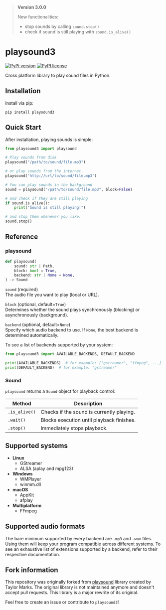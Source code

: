 > **Version 3.0.0**
>
> New functionalities:
> * stop sounds by calling `sound.stop()`
> * check if sound is still playing with `sound.is_alive()`

# playsound3

[![PyPi version](https://img.shields.io/badge/dynamic/json?label=latest&query=info.version&url=https%3A%2F%2Fpypi.org%2Fpypi%2Fplaysound3%2Fjson)](https://pypi.org/project/playsound3)
[![PyPI license](https://img.shields.io/badge/dynamic/json?label=license&query=info.license&url=https%3A%2F%2Fpypi.org%2Fpypi%2Fplaysound3%2Fjson)](https://pypi.org/project/playsound3)

Cross platform library to play sound files in Python.

## Installation

Install via pip:

```
pip install playsound3
```

## Quick Start

After installation, playing sounds is simple:

```python
from playsound3 import playsound

# Play sounds from disk
playsound("/path/to/sound/file.mp3")

# or play sounds from the internet.
playsound("http://url/to/sound/file.mp3")

# You can play sounds in the background
sound = playsound("/path/to/sound/file.mp3", block=False)

# and check if they are still playing
if sound.is_alive():
    print("Sound is still playing!")

# and stop them whenever you like.
sound.stop()
```

## Reference

### playsound

```python
def playsound(
    sound: str | Path,
    block: bool = True,
    backend: str | None = None,
) -> Sound
```

`sound` (required) \
The audio file you want to play (local or URL).

`block` (optional, default=`True`)\
Determines whether the sound plays synchronously (blocking) or asynchronously (background).

`backend` (optional, default=`None`) \
Specify which audio backend to use.
If `None`, the best backend is determined automatically.

To see a list of backends supported by your system:

```python
from playsound3 import AVAILABLE_BACKENDS, DEFAULT_BACKEND

print(AVAILABLE_BACKENDS)  # for example: ["gstreamer", "ffmpeg", ...]
print(DEFAULT_BACKEND)  # for example: "gstreamer"
```

### Sound

`playsound` returns a `Sound` object for playback control:

| Method        | Description                               |
|---------------|-------------------------------------------|
| `.is_alive()` | Checks if the sound is currently playing. |
| `.wait()`     | Blocks execution until playback finishes. |
| `.stop()`     | Immediately stops playback.               |

## Supported systems

* **Linux**
    * GStreamer
    * ALSA (aplay and mpg123)
* **Windows**
    * WMPlayer
    * winmm.dll
* **macOS**
    * AppKit
    * afplay
* **Multiplatform**
    * FFmpeg

## Supported audio formats

The bare minimum supported by every backend are `.mp3` and `.wav` files.
Using them will keep your program compatible across different systems.
To see an exhaustive list of extensions supported by a backend, refer to their respective documentation.

## Fork information

This repository was originally forked from [playsound](https://github.com/TaylorSMarks/playsound) library created by Taylor Marks.
The original library is not maintained anymore and doesn't accept pull requests.
This library is a major rewrite of its original.

Feel free to create an issue or contribute to `playsound3`!
